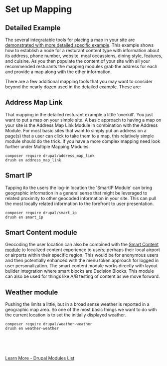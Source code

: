 
# Set up Mapping

## Detailed Example 
The several integratable tools for placing a map in your site are [demonstrated with more detailed specific example](../modules/mapinnodes.md).  This example shows how to establish a node for a resturant content type with information about its address, phone number, website, meal occassions, dining style, features, and cuisine.  As you then populate the content of your site with all your recommended resturants the mapping modules grab the address for each and provide a map along with the other information.

There are a few additional mapping tools that you may want to consider beyond the nearly dozen used in the detailed example.  These are:

## Address Map Link
That mapping in the detailed resturant example a little 'overkill'.  You just want to put a map on your simple site.  A basic approach to having a map on your site is the Address Map Link Module in combination with the Address Module.  For most basic sites that want to simply put an address on a page(s) that a user can click to take them to a map, this relatively simple module should do the trick.  If you have a more complex mapping need look further under Multiple Mapping Modules.

`composer require drupal/address_map_link`<br>
`drush en address_map_link`


## Smart IP
Tapping ito the users the log-in location the 'SmartIP Module' can bring geographic information in a general sense that might be leveraged to related proximity to other geocoded information in your site.  This can pull the most locally related information to the forefront to user presentation.

`composer require drupal/smart_ip`<br>
`drush en smart_ip`


## Smart Content module
Geocoding the user location can also be combined with the [Smart Content module](https://www.drupal.org/project/smart_content) to localized content experience to users; perhaps their local airport or airports within their specific region.  This would be for anonymous users and then potentially enhanced with the menu token approach for logged in user personalization.  The smart content module works directly with layout builder integration where smart blocks are Decision Blocks.  This module can also be used for things like A/B testing of content as we move forward.


## Weather module
Pushing the limits a little, but in a broad sense weather is reported in a geographic map area.  So one of the most basic things we want to do with the current location is to set the initially displayed weather.

`composer require drupal/weather-weather`<br>
`drush en weather-weather`



<br>
<br>
<br>

[Learn More - Drupal Modules List](../chapters.md#drupal-modules)

